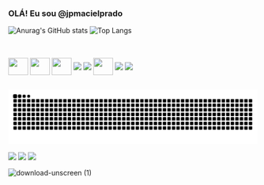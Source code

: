 ### OLÁ! Eu sou @jpmacielprado

![Anurag's GitHub stats](https://github-readme-stats.vercel.app/api?username=jpmacielprado&show_icons=true&theme=tokyonight)
![Top Langs](https://github-readme-stats.vercel.app/api/top-langs/?username=jpmacielprado&layout=compact&theme=tokyonight)
<link rel="stylesheet" type='text/css' href="https://cdn.jsdelivr.net/gh/devicons/devicon@latest/devicon.min.css" />


##

<div style="display: inline_block"><br>
  <img align="center" height="35" width="40" src="https://cdn.jsdelivr.net/gh/devicons/devicon@latest/icons/java/java-original.svg" />
  <img align="center" height="35" width="40" src="https://cdn.jsdelivr.net/gh/devicons/devicon@latest/icons/html5/html5-original.svg" />
  <img align="center" height="35" width="40" src="https://cdn.jsdelivr.net/gh/devicons/devicon@latest/icons/css3/css3-original.svg" />
  <img align="center" height="35 width="40 src="https://cdn.jsdelivr.net/gh/devicons/devicon@latest/icons/python/python-original.svg" />
  <img align="center" height="35 width="40" src="https://cdn.jsdelivr.net/gh/devicons/devicon@latest/icons/photoshop/photoshop-original.svg" />            
  <img align="center" height="35" width="40" src="https://cdn.jsdelivr.net/gh/devicons/devicon@latest/icons/premierepro/premierepro-original.svg" />
  <img align="center" height="35 width="40" src="https://cdn.jsdelivr.net/gh/devicons/devicon@latest/icons/figma/figma-original.svg" />
  <img align="center" height="35 width="40" src="https://cdn.jsdelivr.net/gh/devicons/devicon@latest/icons/canva/canva-original.svg" />
</div>

##

<picture>
  <source media="(prefers-color-scheme: dark)" srcset="https://raw.githubusercontent.com/K4uepinheiro/K4uepinheiro/output/github-contribution-grid-snake-dark.svg">
  <source media="(prefers-color-scheme: light)" srcset="https://raw.githubusercontent.com/K4uepinheiro/K4uepinheiro/output/github-contribution-grid-snake.svg">
  <img alt="github contribution grid snake animation" src="https://raw.githubusercontent.com/K4uepinheiro/K4uepinheiro/output/github-contribution-grid-snake.svg">
</picture>


<a href="https://instagram.com/jp.macielprado" target="_blank"><img src="https://img.shields.io/badge/-Instagram-%23E4405F?style=for-the-badge&logo=instagram&logoColor=white" target="_blank"></a>
 <a href = "mailto:jp.macielprado@gmail.com"><img src="https://img.shields.io/badge/-Gmail-%23333?style=for-the-badge&logo=gmail&logoColor=white" target="_blank"></a>
  <a href="https://www.linkedin.com/in/joão-maciel-58181531b" target="_blank"><img src="https://img.shields.io/badge/-LinkedIn-%230077B5?style=for-the-badge&logo=linkedin&logoColor=white" target="_blank"></a> 

![download-unscreen (1)](https://github.com/user-attachments/assets/042d858b-a51c-4f90-bcd1-3817ff19c87e)
                           


